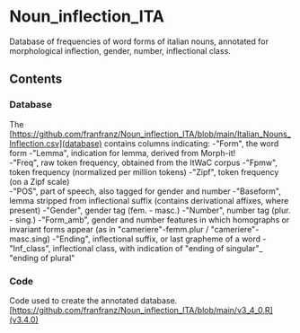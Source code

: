 # Noun_inflection_ITA
Database of frequencies of word forms of italian nouns, annotated for morphological inflection, gender, number, inflectional class.  

## Contents 
### Database
The [https://github.com/franfranz/Noun_inflection_ITA/blob/main/Italian_Nouns_Inflection.csv](database) contains columns indicating: 
-"Form", the word form 
-"Lemma", indication for lemma, derived from Morph-it!                
-"Freq", raw token frequency, obtained from the ItWaC corpus
-"Fpmw", token frequency (normalized per million tokens)
-"Zipf", token frequency (on a Zipf scale)  
-"POS", part of speech, also tagged for gender and number
-"Baseform", lemma stripped from inflectional suffix (contains derivational affixes, where present)
-"Gender", gender tag (fem. - masc.)
-"Number", number tag (plur. - sing.)
-"Form_amb", gender and number features in which homographs or invariant forms appear (as in "cameriere"-femm.plur / "cameriere"-masc.sing)
-"Ending", inflectional suffix, or last grapheme of a word
-"Inf_class", inflectional class, with indication of "ending of singular"_ "ending of plural"
 
### Code
Code used to create the annotated database. [https://github.com/franfranz/Noun_inflection_ITA/blob/main/v3_4_0.R](v3.4.0)
